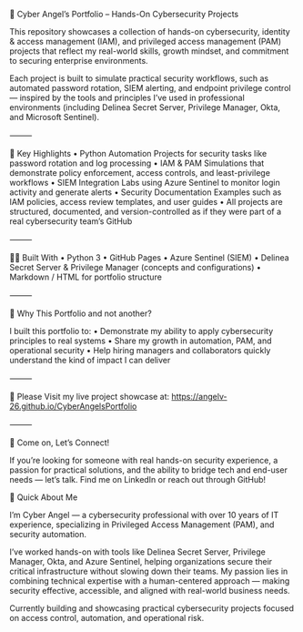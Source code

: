 🔐 Cyber Angel’s Portfolio – Hands-On Cybersecurity Projects

This repository showcases a collection of hands-on cybersecurity, identity & access management (IAM), and privileged access management (PAM) projects that reflect my real-world skills, growth mindset, and commitment to securing enterprise environments.

Each project is built to simulate practical security workflows, such as automated password rotation, SIEM alerting, and endpoint privilege control — inspired by the tools and principles I’ve used in professional environments (including Delinea Secret Server, Privilege Manager, Okta, and Microsoft Sentinel).

⸻

🎯 Key Highlights
	•	Python Automation Projects for security tasks like password rotation and log processing
	•	IAM & PAM Simulations that demonstrate policy enforcement, access controls, and least-privilege workflows
	•	SIEM Integration Labs using Azure Sentinel to monitor login activity and generate alerts
	•	Security Documentation Examples such as IAM policies, access review templates, and user guides
	•	All projects are structured, documented, and version-controlled as if they were part of a real cybersecurity team’s GitHub

⸻

👨‍💻 Built With
	•	Python 3
	•	GitHub Pages
	•	Azure Sentinel (SIEM)
	•	Delinea Secret Server & Privilege Manager (concepts and configurations)
	•	Markdown / HTML for portfolio structure

⸻

🧠 Why This Portfolio and not another?

I built this portfolio to:
	•	Demonstrate my ability to apply cybersecurity principles to real systems
	•	Share my growth in automation, PAM, and operational security
	•	Help hiring managers and collaborators quickly understand the kind of impact I can deliver

⸻

🔗 Please Visit my live project showcase at:
https://angelv-26.github.io/CyberAngelsPortfolio

⸻

🤝 Come on, Let’s Connect!

If you’re looking for someone with real hands-on security experience, a passion for practical solutions, and the ability to bridge tech and end-user needs — let’s talk.
Find me on LinkedIn or reach out through GitHub!



👤 Quick About Me

I’m Cyber Angel — a cybersecurity professional with over 10 years of IT experience, specializing in  Privileged Access Management (PAM), and security automation.

I’ve worked hands-on with tools like Delinea Secret Server, Privilege Manager, Okta, and Azure Sentinel, helping organizations secure their critical infrastructure without slowing down their teams. 
My passion lies in combining technical expertise with a human-centered approach — making security effective, accessible, and aligned with real-world business needs.

Currently building and showcasing practical cybersecurity projects focused on access control, automation, and operational risk.
